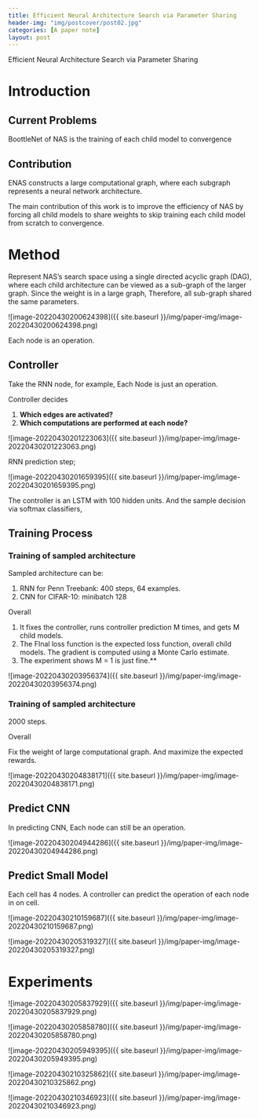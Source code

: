```yaml
---
title: Efficient Neural Architecture Search via Parameter Sharing
header-img: "img/postcover/post02.jpg"
categories: [A paper note]
layout: post
---
```


Efficient Neural Architecture Search via Parameter Sharing

# Introduction

## Current Problems

BoottleNet of NAS is the training of each child model to convergence

## Contribution

ENAS constructs a large computational graph, where each subgraph represents a neural network architecture.

The main contribution of this work is to improve the efficiency of NAS by forcing all child models to share weights to skip training each child model from scratch to convergence.

# Method

Represent NAS’s search space using a single directed acyclic graph (DAG), where each child architecture can be viewed as a sub-graph of the larger graph. Since the weight is in a large graph, Therefore, all sub-graph shared the same parameters.

![image-20220430200624398]({{ site.baseurl }}/img/paper-img/image-20220430200624398.png)

Each node is an operation. 

## Controller

Take the RNN node, for example, Each Node is just an operation. 

Controller decides 

1. **Which edges are activated?**
2. **Which computations are performed at each node?**

![image-20220430201223063]({{ site.baseurl }}/img/paper-img/image-20220430201223063.png)

RNN prediction step;

![image-20220430201659395]({{ site.baseurl }}/img/paper-img/image-20220430201659395.png)

The controller is an LSTM with 100 hidden units. And the sample decision via softmax classifiers,

## Training Process

### Training of sampled architecture

Sampled architecture can be:

1. RNN for Penn Treebank:  400 steps, 64 examples. 
2. CNN for CIFAR-10:  minibatch 128

Overall

1. It fixes the controller, runs controller prediction M times, and gets M child models. 
2. The FInal loss function is the expected loss function, overall child models. The gradient is computed using a Monte Carlo estimate. 
3. The experiment shows M = 1 is just fine.** 

![image-20220430203956374]({{ site.baseurl }}/img/paper-img/image-20220430203956374.png)

### Training of sampled architecture

2000 steps.

Overall

Fix the weight of large computational graph. And maximize the expected rewards.

![image-20220430204838171]({{ site.baseurl }}/img/paper-img/image-20220430204838171.png)

## Predict CNN 

In predicting CNN, Each node can still be an operation. 

![image-20220430204944286]({{ site.baseurl }}/img/paper-img/image-20220430204944286.png)

## Predict Small Model

Each cell has 4 nodes. A controller can predict the operation of each node in on cell. 

![image-20220430210159687]({{ site.baseurl }}/img/paper-img/image-20220430210159687.png)

![image-20220430205319327]({{ site.baseurl }}/img/paper-img/image-20220430205319327.png)

# Experiments

![image-20220430205837929]({{ site.baseurl }}/img/paper-img/image-20220430205837929.png)

![image-20220430205858780]({{ site.baseurl }}/img/paper-img/image-20220430205858780.png)

![image-20220430205949395]({{ site.baseurl }}/img/paper-img/image-20220430205949395.png)

![image-20220430210325862]({{ site.baseurl }}/img/paper-img/image-20220430210325862.png)

![image-20220430210346923]({{ site.baseurl }}/img/paper-img/image-20220430210346923.png)

